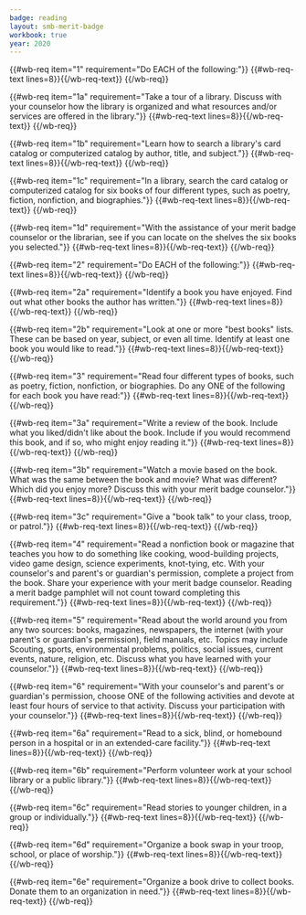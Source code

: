 ```yaml
---
badge: reading
layout: smb-merit-badge
workbook: true
year: 2020
---
```



{{#wb-req item="1" requirement="Do EACH of the following:"}}
{{#wb-req-text lines=8}}{{/wb-req-text}}
{{/wb-req}}

{{#wb-req item="1a" requirement="Take a tour of a library. Discuss with your counselor how the library is organized and what resources and/or services are offered in the library."}}
{{#wb-req-text lines=8}}{{/wb-req-text}}
{{/wb-req}}

{{#wb-req item="1b" requirement="Learn how to search a library's card catalog or computerized catalog by author, title, and subject."}}
{{#wb-req-text lines=8}}{{/wb-req-text}}
{{/wb-req}}

{{#wb-req item="1c" requirement="In a library, search the card catalog or computerized catalog for six books of four different types, such as poetry, fiction, nonfiction, and biographies."}}
{{#wb-req-text lines=8}}{{/wb-req-text}}
{{/wb-req}}

{{#wb-req item="1d" requirement="With the assistance of your merit badge counselor or the librarian, see if you can locate on the shelves the six books you selected."}}
{{#wb-req-text lines=8}}{{/wb-req-text}}
{{/wb-req}}

{{#wb-req item="2" requirement="Do EACH of the following:"}}
{{#wb-req-text lines=8}}{{/wb-req-text}}
{{/wb-req}}

{{#wb-req item="2a" requirement="Identify a book you have enjoyed. Find out what other books the author has written."}}
{{#wb-req-text lines=8}}{{/wb-req-text}}
{{/wb-req}}

{{#wb-req item="2b" requirement="Look at one or more "best books" lists. These can be based on year, subject, or even all time. Identify at least one book you would like to read."}}
{{#wb-req-text lines=8}}{{/wb-req-text}}
{{/wb-req}}

{{#wb-req item="3" requirement="Read four different types of books, such as poetry, fiction, nonfiction, or biographies. Do any ONE of the following for each book you have read:"}}
{{#wb-req-text lines=8}}{{/wb-req-text}}
{{/wb-req}}

{{#wb-req item="3a" requirement="Write a review of the book. Include what you liked/didn't like about the book. Include if you would recommend this book, and if so, who might enjoy reading it."}}
{{#wb-req-text lines=8}}{{/wb-req-text}}
{{/wb-req}}

{{#wb-req item="3b" requirement="Watch a movie based on the book. What was the same between the book and movie? What was different? Which did you enjoy more? Discuss this with your merit badge counselor."}}
{{#wb-req-text lines=8}}{{/wb-req-text}}
{{/wb-req}}

{{#wb-req item="3c" requirement="Give a "book talk" to your class, troop, or patrol."}}
{{#wb-req-text lines=8}}{{/wb-req-text}}
{{/wb-req}}

{{#wb-req item="4" requirement="Read a nonfiction book or magazine that teaches you how to do something like cooking, wood-building projects, video game design, science experiments, knot-tying, etc. With your counselor's and parent's or guardian's permission, complete a project from the book. Share your experience with your merit badge counselor. Reading a merit badge pamphlet will not count toward completing this requirement."}}
{{#wb-req-text lines=8}}{{/wb-req-text}}
{{/wb-req}}

{{#wb-req item="5" requirement="Read about the world around you from any two sources: books, magazines, newspapers, the internet (with your parent's or guardian's permission), field manuals, etc. Topics may include Scouting, sports, environmental problems, politics, social issues, current events, nature, religion, etc. Discuss what you have learned with your counselor."}}
{{#wb-req-text lines=8}}{{/wb-req-text}}
{{/wb-req}}

{{#wb-req item="6" requirement="With your counselor's and parent's or guardian's permission, choose ONE of the following activities and devote at least four hours of service to that activity. Discuss your participation with your counselor."}}
{{#wb-req-text lines=8}}{{/wb-req-text}}
{{/wb-req}}

{{#wb-req item="6a" requirement="Read to a sick, blind, or homebound person in a hospital or in an extended-care facility."}}
{{#wb-req-text lines=8}}{{/wb-req-text}}
{{/wb-req}}

{{#wb-req item="6b" requirement="Perform volunteer work at your school library or a public library."}}
{{#wb-req-text lines=8}}{{/wb-req-text}}
{{/wb-req}}

{{#wb-req item="6c" requirement="Read stories to younger children, in a group or individually."}}
{{#wb-req-text lines=8}}{{/wb-req-text}}
{{/wb-req}}

{{#wb-req item="6d" requirement="Organize a book swap in your troop, school, or place of worship."}}
{{#wb-req-text lines=8}}{{/wb-req-text}}
{{/wb-req}}

{{#wb-req item="6e" requirement="Organize a book drive to collect books. Donate them to an organization in need."}}
{{#wb-req-text lines=8}}{{/wb-req-text}}
{{/wb-req}}
